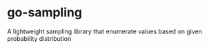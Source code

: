 # go-sampling
A lightweight sampling library that enumerate values based on given probability distribution
